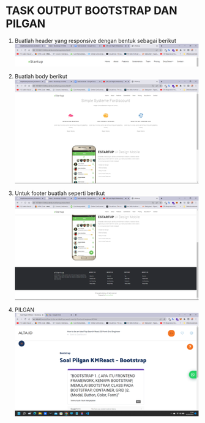 # TASK OUTPUT BOOTSTRAP DAN PILGAN

1. Buatlah header yang responsive dengan bentuk sebagai berikut
   ![image](../screenshoots/1.png)

2. Buatlah body berikut
   ![image](../screenshoots/2.png)

3. Untuk footer buatlah seperti berikut
   ![image](../screenshoots/3.png)

4. PILGAN
   ![image](../screenshoots/pilgan%20boostrap.png)
